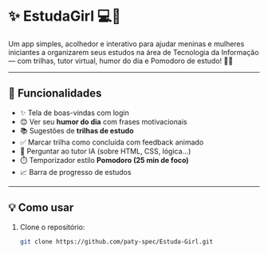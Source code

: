 # ✨ EstudaGirl 💻🌸

Um app simples, acolhedor e interativo para ajudar meninas e mulheres iniciantes a organizarem seus estudos na área de Tecnologia da Informação — com trilhas, tutor virtual, humor do dia e Pomodoro de estudo! 🧠💖

---

## 🎯 Funcionalidades

- ✨ Tela de boas-vindas com login
- 😊 Ver seu **humor do dia** com frases motivacionais
- 📚 Sugestões de **trilhas de estudo**
- ✅ Marcar trilha como concluída com feedback animado
- 💬 Perguntar ao tutor IA (sobre HTML, CSS, lógica...)
- ⏱️ Temporizador estilo **Pomodoro (25 min de foco)**
- 📈 Barra de progresso de estudos

---

## 💡 Como usar

1. Clone o repositório:
   ```bash
   git clone https://github.com/paty-spec/Estuda-Girl.git
